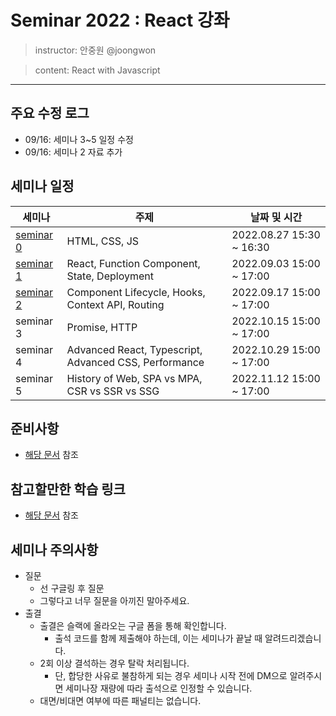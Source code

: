 # Seminar 2022 : React 강좌

> instructor: 안중원 @joongwon

> content: React with Javascript

---

## 주요 수정 로그
* 09/16: 세미나 3~5 일정 수정
* 09/16: 세미나 2 자료 추가

## 세미나 일정

| 세미나                    | 주제                                                    | 날짜 및 시간                  |
|------------------------|-------------------------------------------------------|--------------------------|
| [seminar 0](seminar-0) | HTML, CSS, JS                                         | 2022.08.27 15:30 ~ 16:30 |
| [seminar 1](seminar-1) | React, Function Component, State, Deployment          | 2022.09.03 15:00 ~ 17:00 |
| [seminar 2](seminar-2) | Component Lifecycle, Hooks, Context API, Routing      | 2022.09.17 15:00 ~ 17:00 |
| seminar 3              | Promise, HTTP                                         | 2022.10.15 15:00 ~ 17:00 |
| seminar 4              | Advanced React, Typescript, Advanced CSS, Performance | 2022.10.29 15:00 ~ 17:00 |
| seminar 5              | History of Web, SPA vs MPA, CSR vs SSR vs SSG         | 2022.11.12 15:00 ~ 17:00 |

## 준비사항

* [해당 문서](./requirement.md) 참조

## 참고할만한 학습 링크

* [해당 문서](./study-links.md) 참조

## 세미나 주의사항

- 질문
    - 선 구글링 후 질문
    - 그렇다고 너무 질문을 아끼진 말아주세요.
- 출결
  - 출결은 슬랙에 올라오는 구글 폼을 통해 확인합니다.
    - 출석 코드를 함께 제출해야 하는데, 이는 세미나가 끝날 때 알려드리겠습니다.
  - 2회 이상 결석하는 경우 탈락 처리됩니다.
    - 단, 합당한 사유로 불참하게 되는 경우 세미나 시작 전에 DM으로 알려주시면 세미나장 재량에 따라 출석으로 인정할 수 있습니다.
  - 대면/비대면 여부에 따른 패널티는 없습니다.